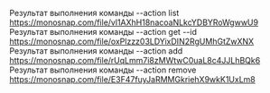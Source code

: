 Результат выполнения команды --action list https://monosnap.com/file/vl1AXhH18nacoaNLkcYDBYRoWgwwU9
Результат выполнения команды --action get --id <id> https://monosnap.com/file/oxPlzzz03LDYixDIN2RgUMhGtZwXNX
Результат выполнения команды --action add https://monosnap.com/file/rUqLmm7i8zMWtwC0uaL8c4JJLhBQk6
Результат выполнения команды --action remove https://monosnap.com/file/E3F47fuyJaRMMGkriehX9wkK1UxLm8

